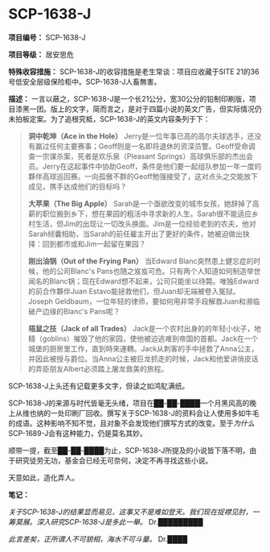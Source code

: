 # SCP-1638-J
                        


**项目编号：** SCP-1638-J

**项目等级：** 居安思危

**特殊收容措施：** SCP-1638-J的收容措施是老生常谈：项目应收藏于SITE 21的36号低安全层级保险柜中。SCP-1638-J人畜無害。

**描述：** 一言以蔽之，SCP-1638-J是一个长21公分，宽30公分的铅制印刷版，项目漆黑一团。版上的文字，简而言之，是对于四篇小说的英文广告，但实际情况仍未拍板定案。为了追根究柢，SCP-1638-J的英文内容条列于下：


> **洞中乾坤（Ace in the Hole）** 
Jerry是一位年事已高的高尔夫球选手，还没有赢过任何主要赛事；Geoff则是一名即将退休的资深员警。Geoff受命调查一宗谋杀案，死者是欢乐泉（Pleasant Springs）高球俱乐部的杰出会员。Jerry在这起事件中协助Geoff，条件是他们要一起组队参加一年一度的夥伴高球巡回赛。一向孤傲不群的Geoff勉强接受了，这对点头之交能放下成见，携手达成他们的目标吗？
> 
> **大苹果（The Big Apple）** 
Sarah是一个亟欲改变的城市女孩，她辞掉了高薪的职位搬到乡下，想在果园的粗活中寻求新的人生。Sarah很不能适应乡村生活，但Jim的出现让一切改头换面。Jim是一位经验老到的农夫，他对Sarah倾囊相助，当Sarah的前任雇主开出了更好的条件，她被迫做出抉择：回到都市或和Jim一起留在果园？
> 
> **刚出油锅（Out of the Frying Pan）** 
当Edward Blanc突然患上健忘症的时候，他的公司Blanc's Pans也随之岌岌可危。只有两个人知道如何制造举世闻名的Blanc锅；现在Edward想不起来，公司只能坐以待斃。唯独Edward的前合作夥伴Juan Estavo能拯救他们，但Juan却无端被卷入冤狱。Joseph Geldbaum，一位年轻的律师，要如何用非常手段解救Juan和濒临破产边缘的Blanc's Pans呢？
> 
> **梧鼠之技（Jack of all Trades）** 
Jack是一个农村出身的的年轻小伙子，地精（goblins）摧毁了他的家园，使他被迫逃难到帝国的首都。Jack在一个城堡的厨房里工作，直到時來運轉。Jack从刺客的手中拯救了Anna公主，并因此被授与爵位。当Anna公主被巨龙抓走的时候，Jack和他爱讲俏皮话的弄臣朋友Albert必须踏上屠龙救美的旅程。
> 

SCP-1638-J上头还有记载更多文字，但读之如鸿鳦满纸。

SCP-1638-J的来源与时代皆毫无头绪，项目在██-██-████一个月黑风高的晚上从维也纳的一处印刷厂回收。撰写关于SCP-1638-J的资料会让人使用多如牛毛的成语。这种影响不知不觉，且对象不会发现他们撰写方式的改变。至于*为什么* SCP-1689-J会有这种能力，仍是莫名其妙。

顺带一提，截至██-██-████为止，SCP-1638-J所提及的小说皆下落不明，由于研究徒劳无功，基金会已经无可奈何，决定不再寻找这些小说。

天意如此，造化弄人。

**笔记：** 

*关于SCP-1638-J的结果显而易见，这事又不是难如登天。我们现在捉襟见肘，一筹莫展。深入研究SCP-1638-J是多此一舉。*  Dr.█████████

*此言差矣，正所谓人不可貌相，海水不可斗量。*  Dr.████



                    